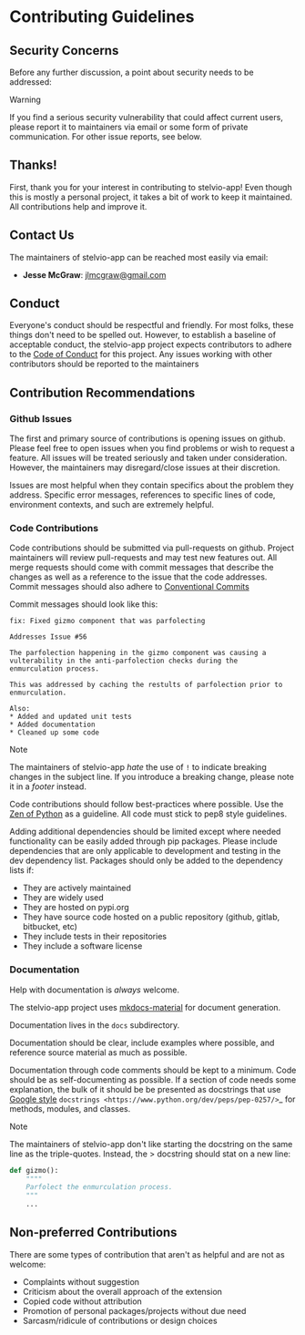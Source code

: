 # Contributing Guidelines

## Security Concerns

Before any further discussion, a point about security needs to be addressed:

> [!WARNING]
> If you find a serious security vulnerability that could affect current users, please report it to maintainers via
> email or some form of private communication. For other issue reports, see below.


## Thanks!

First, thank you for your interest in contributing to stelvio-app! Even though this is mostly a personal project,
it takes a bit of work to keep it maintained. All contributions help and improve it.


## Contact Us

The maintainers of stelvio-app can be reached most easily via email:

* **Jesse McGraw**: [jlmcgraw@gmail.com](mailto:jlmcgraw@gmail.com)


## Conduct

Everyone's conduct should be respectful and friendly. For most folks, these things don't need to be spelled out.
However, to establish a baseline of acceptable conduct, the stelvio-app project expects contributors to adhere to
the [Code of Conduct](./CONDUCT.md) for this project. Any issues working with other contributors should be reported to
the maintainers


## Contribution Recommendations

### Github Issues

The first and primary source of contributions is opening issues on github. Please feel free to open issues when you find
problems or wish to request a feature. All issues will be treated seriously and taken under consideration. However, the
maintainers may disregard/close issues at their discretion.

Issues are most helpful when they contain specifics about the problem they address. Specific error messages, references
to specific lines of code, environment contexts, and such are extremely helpful.


### Code Contributions

Code contributions should be submitted via pull-requests on github. Project maintainers will review pull-requests and
may test new features out. All merge requests should come with commit messages that describe the changes as well as a
reference to the issue that the code addresses. Commit messages should also adhere to
[Conventional Commits](https://www.conventionalcommits.org/en/v1.0.0/)

Commit messages should look like this:

```
fix: Fixed gizmo component that was parfolecting

Addresses Issue #56

The parfolection happening in the gizmo component was causing a vulterability in the anti-parfolection checks during the
enmurculation process.

This was addressed by caching the restults of parfolection prior to enmurculation.

Also:
* Added and updated unit tests
* Added documentation
* Cleaned up some code
```

> [!Note]
> The maintainers of stelvio-app _hate_ the use of `!` to indicate breaking changes in the subject line. If you
> introduce a breaking change, please note it in a _footer_ instead.

Code contributions should follow best-practices where possible. Use the
[Zen of Python](https://www.python.org/dev/peps/pep-0020/) as a guideline. All code must stick to pep8 style guidelines.

Adding additional dependencies should be limited except where needed functionality can be easily added through pip
packages. Please include dependencies that are only applicable to development and testing in the dev dependency list.
Packages should only be added to the dependency lists if:

* They are actively maintained
* They are widely used
* They are hosted on pypi.org
* They have source code hosted on a public repository (github, gitlab, bitbucket, etc)
* They include tests in their repositories
* They include a software license


### Documentation

Help with documentation is *always* welcome.

The stelvio-app project uses [mkdocs-material](https://squidfunk.github.io/mkdocs-material/) for document
generation.

Documentation lives in the `docs` subdirectory.

Documentation should be clear, include examples where possible, and reference source material as much as possible.

Documentation through code comments should be kept to a minimum. Code should
be as self-documenting as possible. If a section of code needs some explanation,
the bulk of it should be be presented as docstrings that use
[Google style](https://google.github.io/styleguide/pyguide.html#38-comments-and-docstrings)
`docstrings <https://www.python.org/dev/peps/pep-0257/>`_ for methods, modules,
and classes.

> [!Note]
> The maintainers of stelvio-app don't like starting the docstring on the same line as the triple-quotes.
> Instead, the > docstring should stat on a new line:
>
> ```python
> def gizmo():
>     """"
>     Parfolect the enmurculation process.
>     """
>     ...
> ```


## Non-preferred Contributions

There are some types of contribution that aren't as helpful and are not as welcome:

* Complaints without suggestion
* Criticism about the overall approach of the extension
* Copied code without attribution
* Promotion of personal packages/projects without due need
* Sarcasm/ridicule of contributions or design choices
